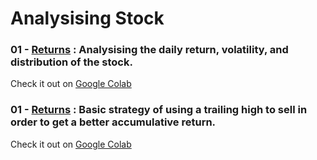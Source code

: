 # Analysising Stock

### 01 - [Returns](notebooks/01-returns.ipynb) : Analysising the daily return, volatility, and distribution of the stock.

Check it out on [Google Colab](https://colab.research.google.com/drive/1P7bXXQH_fVJFynASf0ytyT8LAJQZkblv)

### 01 - [Returns](notebooks/02-strategy-basic.ipynb) : Basic strategy of using a trailing high to sell in order to get a better accumulative return.

Check it out on [Google Colab](https://colab.research.google.com/drive/1lpfTZ7cniooX2xVb3TdRhRue7TuXnHtA?usp=sharing)
